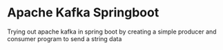 # Apache Kafka Springboot

Trying out apache kafka in spring boot by creating a simple producer and consumer program to send a string data 
